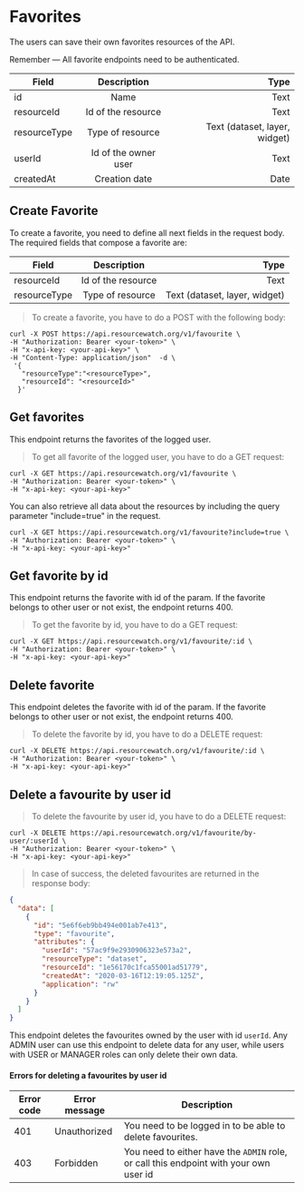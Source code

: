 # Favorites

The users can save their own favorites resources of the API.

<aside class="notice">
Remember — All favorite endpoints need to be authenticated.
</aside>


| Field        |     Description      |                          Type |
|--------------|:--------------------:|------------------------------:|
| id           |         Name         |                          Text |
| resourceId   |  Id of the resource  |                          Text |
| resourceType |   Type of resource   | Text (dataset, layer, widget) |
| userId       | Id of the owner user |                          Text |
| createdAt    |    Creation date     |                          Date |

## Create Favorite

To create a favorite, you need to define all next fields in the request body. The required fields that compose a favorite are:

| Field        |    Description     |                          Type |
|--------------|:------------------:|------------------------------:|
| resourceId   | Id of the resource |                          Text |
| resourceType |  Type of resource  | Text (dataset, layer, widget) |

> To create a favorite, you have to do a POST with the following body:


```shell
curl -X POST https://api.resourcewatch.org/v1/favourite \
-H "Authorization: Bearer <your-token>" \
-H "x-api-key: <your-api-key>" \
-H "Content-Type: application/json"  -d \
 '{
   "resourceType":"<resourceType>",
   "resourceId": "<resourceId>"
  }'
```

## Get favorites

This endpoint returns the favorites of the logged user.

> To get all favorite of the logged user, you have to do a GET request:


```shell
curl -X GET https://api.resourcewatch.org/v1/favourite \
-H "Authorization: Bearer <your-token>" \
-H "x-api-key: <your-api-key>"
```

You can also retrieve all data about the resources by including the query parameter "include=true" in the request.

```shell
curl -X GET https://api.resourcewatch.org/v1/favourite?include=true \
-H "Authorization: Bearer <your-token>" \
-H "x-api-key: <your-api-key>"
```

## Get favorite by id

This endpoint returns the favorite with id of the param. If the favorite belongs to other user or not exist, the endpoint returns 400.

> To get the favorite by id, you have to do a GET request:


```shell
curl -X GET https://api.resourcewatch.org/v1/favourite/:id \
-H "Authorization: Bearer <your-token>" \
-H "x-api-key: <your-api-key>"
```

## Delete favorite

This endpoint deletes the favorite with id of the param. If the favorite belongs to other user or not exist, the endpoint returns 400.

> To delete the favorite by id, you have to do a DELETE request:


```shell
curl -X DELETE https://api.resourcewatch.org/v1/favourite/:id \
-H "Authorization: Bearer <your-token>" \
-H "x-api-key: <your-api-key>"
```

## Delete a favourite by user id

> To delete the favourite by user id, you have to do a DELETE request:

```shell
curl -X DELETE https://api.resourcewatch.org/v1/favourite/by-user/:userId \
-H "Authorization: Bearer <your-token>" \
-H "x-api-key: <your-api-key>"
```


> In case of success, the deleted favourites are returned in the response body:

```json
{
  "data": [
    {
      "id": "5e6f6eb9bb494e001ab7e413",
      "type": "favourite",
      "attributes": {
        "userId": "57ac9f9e2930906323e573a2",
        "resourceType": "dataset",
        "resourceId": "1e56170c1fca55001ad51779",
        "createdAt": "2020-03-16T12:19:05.125Z",
        "application": "rw"
      }
    }
  ]
}
```

This endpoint deletes the favourites owned by the user with id `userId`. Any ADMIN user can use this endpoint to delete data for any user, while users with USER or MANAGER roles can only delete their own data.


#### Errors for deleting a favourites by user id

| Error code | Error message                      | Description                                                                           |
|------------|------------------------------------|---------------------------------------------------------------------------------------|
| 401        | Unauthorized                       | You need to be logged in to be able to delete favourites.                             |
| 403        | Forbidden                          | You need to either have the `ADMIN` role, or call this endpoint with your own user id |

